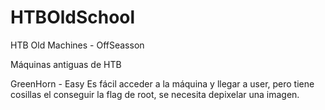 # HTBOldSchool
HTB Old Machines - OffSeasson


Máquinas antiguas de HTB

GreenHorn - Easy
Es fácil acceder a la máquina y llegar a user, pero tiene cosillas el conseguir la flag de root, se necesita depixelar una imagen.
